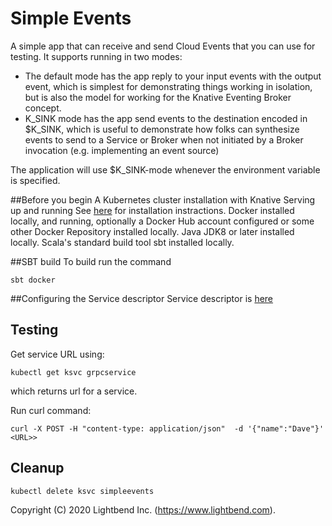 # Simple Events

A simple app that can receive and send Cloud Events that you can use for testing. It supports running in two modes:
* The default mode has the app reply to your input events with the output event, which is simplest for demonstrating things working in isolation, but is also the model for working for the Knative Eventing Broker concept.
* K_SINK mode has the app send events to the destination encoded in $K_SINK, which is useful to demonstrate how folks can synthesize events to send to a Service or Broker when not initiated by a Broker invocation (e.g. implementing an event source)

The application will use $K_SINK-mode whenever the environment variable is specified.

##Before you begin
A Kubernetes cluster installation with Knative Serving up and running See [here](README.md) for installation instractions.
Docker installed locally, and running, optionally a Docker Hub account configured or some other Docker Repository installed locally.
Java JDK8 or later installed locally.
Scala's standard build tool sbt installed locally.

##SBT build
To build run the command
````
sbt docker
````
##Configuring the Service descriptor
Service descriptor is [here](deploy/service.yaml)
## Testing
Get service URL using:
````
kubectl get ksvc grpcservice
````
which returns url for a service. 

Run curl command:
````
curl -X POST -H "content-type: application/json"  -d '{"name":"Dave"}' <URL>>
````

## Cleanup
````
kubectl delete ksvc simpleevents
````

Copyright (C) 2020 Lightbend Inc. (https://www.lightbend.com).


